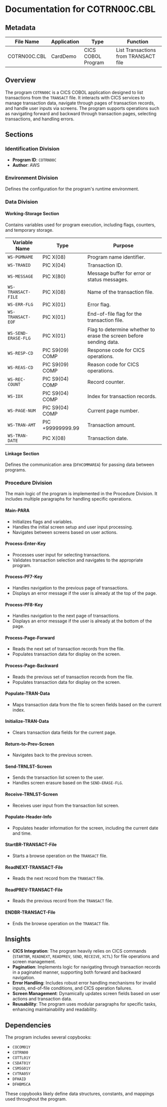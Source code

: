 # Documentation for COTRN00C.CBL

## Metadata
| **File Name** | **Application** | **Type** | **Function** |
|---------------|-----------------|----------|--------------|
| COTRN00C.CBL  | CardDemo        | CICS COBOL Program | List Transactions from TRANSACT file |

## Overview
The program `COTRN00C` is a CICS COBOL application designed to list transactions from the `TRANSACT` file. It interacts with CICS services to manage transaction data, navigate through pages of transaction records, and handle user inputs via screens. The program supports operations such as navigating forward and backward through transaction pages, selecting transactions, and handling errors.

## Sections

### Identification Division
- **Program ID**: `COTRN00C`
- **Author**: AWS

### Environment Division
Defines the configuration for the program's runtime environment.

### Data Division
#### Working-Storage Section
Contains variables used for program execution, including flags, counters, and temporary storage.

| **Variable Name**       | **Type**       | **Purpose** |
|--------------------------|----------------|-------------|
| `WS-PGMNAME`             | PIC X(08)     | Program name identifier. |
| `WS-TRANID`              | PIC X(04)     | Transaction ID. |
| `WS-MESSAGE`             | PIC X(80)     | Message buffer for error or status messages. |
| `WS-TRANSACT-FILE`       | PIC X(08)     | Name of the transaction file. |
| `WS-ERR-FLG`             | PIC X(01)     | Error flag. |
| `WS-TRANSACT-EOF`        | PIC X(01)     | End-of-file flag for the transaction file. |
| `WS-SEND-ERASE-FLG`      | PIC X(01)     | Flag to determine whether to erase the screen before sending data. |
| `WS-RESP-CD`             | PIC S9(09) COMP | Response code for CICS operations. |
| `WS-REAS-CD`             | PIC S9(09) COMP | Reason code for CICS operations. |
| `WS-REC-COUNT`           | PIC S9(04) COMP | Record counter. |
| `WS-IDX`                 | PIC S9(04) COMP | Index for transaction records. |
| `WS-PAGE-NUM`            | PIC S9(04) COMP | Current page number. |
| `WS-TRAN-AMT`            | PIC +99999999.99 | Transaction amount. |
| `WS-TRAN-DATE`           | PIC X(08)     | Transaction date. |

#### Linkage Section
Defines the communication area (`DFHCOMMAREA`) for passing data between programs.

### Procedure Division
The main logic of the program is implemented in the Procedure Division. It includes multiple paragraphs for handling specific operations.

#### Main-PARA
- Initializes flags and variables.
- Handles the initial screen setup and user input processing.
- Navigates between screens based on user actions.

#### Process-Enter-Key
- Processes user input for selecting transactions.
- Validates transaction selection and navigates to the appropriate program.

#### Process-PF7-Key
- Handles navigation to the previous page of transactions.
- Displays an error message if the user is already at the top of the page.

#### Process-PF8-Key
- Handles navigation to the next page of transactions.
- Displays an error message if the user is already at the bottom of the page.

#### Process-Page-Forward
- Reads the next set of transaction records from the file.
- Populates transaction data for display on the screen.

#### Process-Page-Backward
- Reads the previous set of transaction records from the file.
- Populates transaction data for display on the screen.

#### Populate-TRAN-Data
- Maps transaction data from the file to screen fields based on the current index.

#### Initialize-TRAN-Data
- Clears transaction data fields for the current page.

#### Return-to-Prev-Screen
- Navigates back to the previous screen.

#### Send-TRNLST-Screen
- Sends the transaction list screen to the user.
- Handles screen erasure based on the `SEND-ERASE-FLG`.

#### Receive-TRNLST-Screen
- Receives user input from the transaction list screen.

#### Populate-Header-Info
- Populates header information for the screen, including the current date and time.

#### StartBR-TRANSACT-File
- Starts a browse operation on the `TRANSACT` file.

#### ReadNEXT-TRANSACT-File
- Reads the next record from the `TRANSACT` file.

#### ReadPREV-TRANSACT-File
- Reads the previous record from the `TRANSACT` file.

#### ENDBR-TRANSACT-File
- Ends the browse operation on the `TRANSACT` file.

## Insights
- **CICS Integration**: The program heavily relies on CICS commands (`STARTBR`, `READNEXT`, `READPREV`, `SEND`, `RECEIVE`, `XCTL`) for file operations and screen management.
- **Pagination**: Implements logic for navigating through transaction records in a paginated manner, supporting both forward and backward navigation.
- **Error Handling**: Includes robust error handling mechanisms for invalid inputs, end-of-file conditions, and CICS operation failures.
- **Screen Management**: Dynamically updates screen fields based on user actions and transaction data.
- **Reusability**: The program uses modular paragraphs for specific tasks, enhancing maintainability and readability.

## Dependencies
The program includes several copybooks:
- `COCOM01Y`
- `COTRN00`
- `COTTL01Y`
- `CSDAT01Y`
- `CSMSG01Y`
- `CVTRA05Y`
- `DFHAID`
- `DFHBMSCA`

These copybooks likely define data structures, constants, and mappings used throughout the program.
